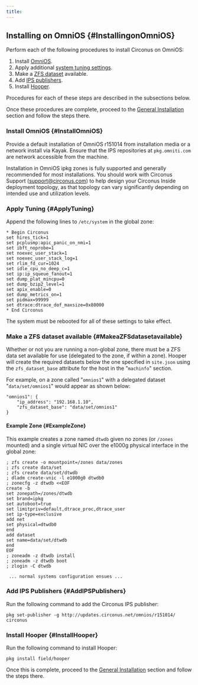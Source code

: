 ```yaml
---
title:
---
```


## Installing on OmniOS {#InstallingonOmniOS}
Perform each of the following procedures to install Circonus on OmniOS:

 1. Install [OmniOS](/InstallOmnios.md#InstallOmniOS).
 1. Apply additional [system tuning settings](/InstallOmnios.md#ApplyTuning).
 1. Make a [ZFS dataset](/InstallOmnios.md#MakeaZFSdatasetavailable) available.
 1. Add [IPS publishers](/InstallOmnios.md#AddIPSPublishers).
 1. Install [Hooper](/InstallOmnios.md#InstallHooper).

Procedures for each of these steps are described in the subsections below.

Once these procedures are complete, proceed to the [General Installation](/InstallGeneral.md) section and follow the steps there.


### Install OmniOS {#InstallOmniOS}
Provide a default installation of OmniOS r151014 from installation media or a network install via Kayak.  Ensure that the IPS repositories at `pkg.omniti.com` are network accessible from the machine.

Installation in OmniOS ipkg zones is fully supported and generally recommended for most installations. You should work with Circonus Support (support@circonus.com) to help design your Circonus Inside deployment topology, as that topology can vary significantly depending on intended use and utilization levels.


### Apply Tuning {#ApplyTuning}
Append the following lines to `/etc/system` in the global zone:
```
* Begin Circonus
set hires_tick=1
set pcplusmp:apic_panic_on_nmi=1
set ibft_noprobe=1
set noexec_user_stack=1
set noexec_user_stack_log=1
set rlim_fd_cur=1024
set idle_cpu_no_deep_c=1
set ip:ip_squeue_fanout=1
set dump_plat_mincpu=0
set dump_bzip2_level=1
set apix_enable=0
set dump_metrics_on=1
set pidmax=99999
set dtrace:dtrace_dof_maxsize=0x80000
* End Circonus
```

The system must be rebooted for all of these settings to take effect.


### Make a ZFS dataset available {#MakeaZFSdatasetavailable}
Whether or not you are running a non-global zone, there must be a ZFS data set available for use (delegated to the zone, if within a zone).  Hooper will create the required datasets below the one specified in `site.json` using the `zfs_dataset_base` attribute for the host in the "`machinfo`" section.  

For example, on a zone called "`omnios1`" with a delegated dataset "`data/set/omnios1`" would appear as shown below:
```
"omnios1": {
    "ip_address": "192.168.1.10",
    "zfs_dataset_base": "data/set/omnios1"
}
```   


#### Example Zone {#ExampleZone}
This example creates a zone named `dtwdb` given no zones (or `/zones` mounted) and a single virtual NIC over the e1000g physical interface in the global zone:
```
; zfs create -o mountpoint=/zones data/zones
; zfs create data/set
; zfs create data/set/dtwdb
; dladm create-vnic -l e1000g0 dtwdb0
; zonecfg -z dtwdb <<EOF
create -b
set zonepath=/zones/dtwdb
set brand=ipkg
set autoboot=true
set limitpriv=default,dtrace_proc,dtrace_user
set ip-type=exclusive
add net
set physical=dtwdb0
end
add dataset
set name=data/set/dtwdb
end
EOF
; zoneadm -z dtwdb install
; zoneadm -z dtwdb boot
; zlogin -C dtwdb

 ... normal systems configuration ensues ...
```


### Add IPS Publishers {#AddIPSPublishers}
Run the following command to add the Circonus IPS publisher:
```
pkg set-publisher -g http://updates.circonus.net/omnios/r151014/ circonus
```


### Install Hooper {#InstallHooper}
Run the following command to install Hooper:
```
pkg install field/hooper
```

Once this is complete, proceed to the [General Installation](/InstallGeneral.md) section and follow the steps there.
